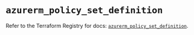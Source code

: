 # `azurerm_policy_set_definition`

Refer to the Terraform Registry for docs: [`azurerm_policy_set_definition`](https://registry.terraform.io/providers/hashicorp/azurerm/4.4.0/docs/resources/policy_set_definition).
